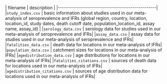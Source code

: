 | filename                       | description    |
|-------------------------------------------------|
|`study_index.csv`               | basic information about studies used in our meta-analysis of seroprevalence and IFRs (global region, country, location, location_id, study dates, death cutoff date, population_location_id, assay name, assay_id) |
|`serology_data.csv`             | serology data for studies used in our meta-analysis of seroprevalence and IFRs|
|`assay_data.csv`                | assay data for studies used in our meta-analysis of seroprevalence and IFRs|
|`fatalities_data.csv`           | death data for locations in our meta-analysis of IFRs|
|`population_data.csv`           | catchment sizes for locations in our meta-analysis of IFRs|
|`agedistribution_data.csv`      | age distributions for locations in our meta-analysis of IFRs|
|`fatalities_citations.csv`      | sources of death data for locations used in our meta-analysis of IFRs|
|`agedistribution_citations.csv` | sources of age distribution data for locations used in our meta-analysis of IFRs|
